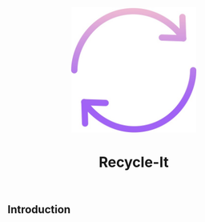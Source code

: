 <div align="center">

<img src ="https://github.com/RitamSamant/Recycle-It/blob/main/src/WhatsApp%20Image%202023-08-16%20at%2014.24.19.jpg" width=250 height=250>


# Recycle-It

</div>
</br>

## Introduction


